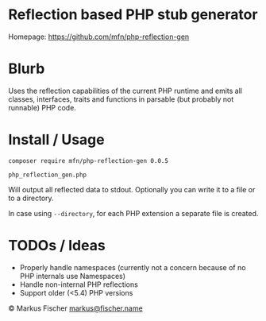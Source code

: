 # Reflection based PHP stub generator

Homepage: https://github.com/mfn/php-reflection-gen

# Blurb

Uses the reflection capabilities of the current PHP runtime and emits all
classes, interfaces, traits and functions in parsable (but probably not runnable)
PHP code.

# Install / Usage

```
composer require mfn/php-reflection-gen 0.0.5
```

`php_reflection_gen.php`

Will output all reflected data to stdout. Optionally you can write it to a file
or to a directory.

In case using `--directory`, for each PHP extension a separate file is created.

# TODOs / Ideas
- Properly handle namespaces
  (currently not a concern because of no PHP internals use Namespaces)
- Handle non-internal PHP reflections
- Support older (<5.4) PHP versions

© Markus Fischer <markus@fischer.name>
